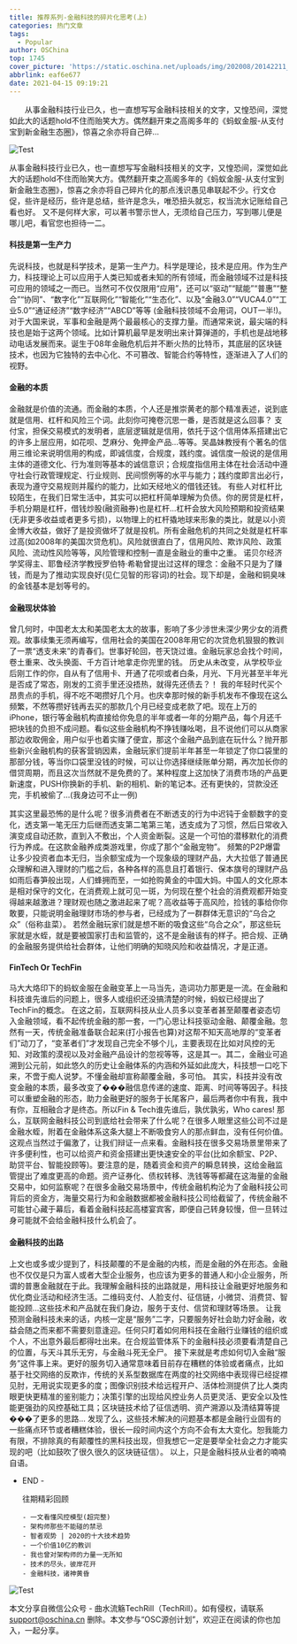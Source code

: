 ```yaml
---
title: 推荐系列-金融科技的碎片化思考(上)
categories: 热门文章
tags:
  - Popular
author: OSChina
top: 1745
cover_picture: 'https://static.oschina.net/uploads/img/202008/20142211_hl3i.jpg'
abbrlink: eaf6e677
date: 2021-04-15 09:19:21
---
```


&emsp;&emsp;从事金融科技行业已久，也一直想写写金融科技相关的文字，又惶恐间，深觉如此大的话题hold不住而贻笑大方。偶然翻开束之高阁多年的《蚂蚁金服-从支付宝到新金融生态圈》，惊喜之余亦将自己碎...
<!-- more -->

                                                                                                                                                                                         
  
  ![Test](https://oscimg.oschina.net/oscnet/04886d0807d301e39a0b79406e76da43d49.jpg  '金融科技的碎片化思考(上)') 
   
    
   从事金融科技行业已久，也一直想写写金融科技相关的文字，又惶恐间，深觉如此大的话题hold不住而贻笑大方。偶然翻开束之高阁多年的《蚂蚁金服-从支付宝到新金融生态圈》，惊喜之余亦将自己碎片化的那点浅识愚见串联起不少。行文仓促，些许是经历，些许是总结，些许是念头，唯恐扭头就忘，权当流水记账给自己看也好。 
   又不是何样大家，可以著书警示世人，无须给自己压力，写到哪儿便是哪儿吧，看官您也担待一二。 
    
    
   #### 科技是第一生产力 
   先说科技，也就是科学技术，是第一生产力。科学是理论，技术是应用。作为生产力，科技理论上可以应用于人类已知或者未知的所有领域，而金融领域不过是科技可应用的领域之一而已。当然可不仅仅限用“应用”，还可以“驱动”“赋能”“普惠”“整合”“协同”、“数字化”“互联网化”“智能化”“生态化”、以及“金融3.0”“VUCA4.0”“工业5.0”“通证经济”“数字经济”“ABCD”等等 (金融科技领域不会用词，OUT一半!)。 
   对于大国来说，军事和金融是两个最最核心的支撑力量。而通常来说，最尖端的科技也是始于这两个领域。比如计算机最早是发明出来计算弹道的，手机也是战地移动电话发展而来。诞生于08年金融危机后并不断火热的比特币，其底层的区块链技术，也因为它独特的去中心化、不可篡改、智能合约等特性，逐渐进入了人们的视野。 
    
   #### 金融的本质 
   金融就是价值的流通。而金融的本质，个人还是推崇黄老的那个精准表述，说到底就是信用、杠杆和风险三个词。此刻你可掩卷沉思一番，是否就是这么回事？ 
   支付宝，担保交易模式的发明者，底层逻辑就是信用，依托于这个信用体系搭建出它的许多上层应用，如花呗、芝麻分、免押金产品...等等。吴晶妹教授有个著名的信用三维论来说明信用的构成，即诚信度，合规度，践约度。诚信度一般说的是信用主体的道德文化、行为准则等基本的诚信意识；合规度指信用主体在社会活动中遵守社会行政管理规定、行业规则、民间惯例等的水平与能力；践约度即言出必行，表现为遵守交易规则并履约的能力，比如天经地义的借钱还钱。 
   有些人对杠杆比较陌生，在我们日常生活中，其实可以把杠杆简单理解为负债。你的房贷是杠杆，手机分期是杠杆，借钱炒股(融资融券)也是杠杆...杠杆会放大风险预期和投资结果(无非更多收益或者更多亏损)，以物理上的杠杆撬地球来形象的类比，就是以小资金博大收益，做好了是投资做坏了就是投机。所有金融危机的共同之处就是杠杆率过高(如2008年的美国次贷危机)。风险就很直白了，信用风险、欺诈风险、政策风险、流动性风险等等，风险管理和控制一直是金融业的重中之重。 
   诺贝尔经济学奖得主、耶鲁经济学教授罗伯特·希勒曾提出过这样的理念：金融不只是为了赚钱，而是为了推动实现良好(见仁见智的形容词)的社会。现下却是，金融和铜臭味的金钱基本是划等号的。 
    
   #### 金融现状体验 
   曾几何时，中国老太太和美国老太太的故事，影响了多少涉世未深少男少女的消费观。故事续集无须再编写，信用社会的美国在2008年用它的次贷危机狠狠的教训了一票“透支未来”的青春们。世事好轮回，苍天饶过谁。金融玩家总会找个时间，卷土重来、改头换面、千方百计地拿走你兜里的钱。 
   历史从未改变，从学校毕业后刚工作的你，自从有了信用卡、开通了花呗或者白条，月光、下月光甚至半年光是否成了常态，刚发的工资手里还没捂热，就得先还债去？！ 
   我的年轻时代买个昂贵点的手机，得不吃不喝攒好几个月。也庆幸那时候的新手机发布不像现在这么频繁，不然等攒好钱再去买的那款几个月已经变成老款了吧。现在上万的iPhone，银行等金融机构直接给你免息的半年或者一年的分期产品，每个月还千把块钱的负担不成问题。看似这些金融机构不挣钱赚吆喝，且不说他们可以从商家那边收取佣金，用户似乎也着实赚了便宜，那这个金融产品到底在玩什么？抛开那些新兴金融机构的获客营销因素，金融玩家们提前半年甚至一年锁定了你口袋里的那部分钱，等当你口袋里没钱的时候，可以让你选择继续账单分期，再次加长你的借贷周期，而且这次当然就不是免费的了。某种程度上这加快了消费市场的产品更新速度，PUSH你换新的手机、新的相机、新的笔记本。还有更快的，贷款没还完，手机被偷了...(我身边可不止一例) 
    
   其实这里最恐怖的是什么呢？很多消费者在不断透支的行为中迟钝于金额数字的变化，透支第一笔无压力后继而透支第二笔第三笔，透支成为了习惯，然后日常收入演变成自动还款，直到入不敷出，个人资金断裂。这是一个可怕的潜移默化的消费行为养成。在这款金融养成类游戏里，你成了那个“金融宠物”。 
   频繁的P2P爆雷让多少投资者血本无归，当余额宝成为一个现象级的理财产品，大大拉低了普通民众理解和进入理财的门槛之后，各种各样的高息且打着银行、保本旗号的理财产品如雨后春笋般出现，人们蜂拥而至，一如抢购黄金的中国大妈。中国人的文化原本是相对保守的文化，在消费观上就可见一斑，为何现在整个社会的消费观都开始变得越来越激进？理财观也随之激进起来了呢？高收益等于高风险，捡钱的事给你你敢要，只能说明金融理财市场的参与者，已经成为了一群群体无意识的“乌合之众”（俗称韭菜）。 
   若然金融玩家们就是想不断的吸食这些“乌合之众”，那这些玩家就是水蛭，就是要被国家打击和监管的，这不是金融该有的样子。把合规、正确的金融服务提供给社会群体，让他们明确的知晓风险和收益情况，才是正道。 
    
   #### FinTech Or TechFin 
   马大大烙印下的蚂蚁金服在金融变革上一马当先，造词功力那更是一流。在金融和科技谁先谁后的问题上，很多人或组织还没搞清楚的时候，蚂蚁已经提出了TechFin的概念。 
   在这之前，互联网科技从业人员多以变革者甚至颠覆者姿态切入金融领域，看不起传统金融的那一套，一门心思让科技驱动金融、颠覆金融。忽然有一天，传统金融准备联合起来(打小报告也算)对这帮不知天高地厚的“变革者们”动刀了，“变革者们”才发现自己完全不够个儿，主要表现在比如对风控的无知、对政策的漠视以及对金融产品设计的忽视等等，这是其一。其二，金融业可追溯到公元前，如此悠久的历史让金融体系的内涵和外延如此庞大，科技想一口吃下来，不啻于痴人说梦。不懂金融却宣称颠覆金融，多可怕。 
   其实，科技并没有改变金融的本质，最多改变了���融信息传递的速度、距离、时间等等因子。科技可以重塑金融的形态，助力金融更好的服务于长尾客户，最后两者你中有我，我中有你，互相融合才是终态。所以Fin & Tech谁先谁后，孰优孰劣，Who cares! 
   那么，互联网金融科技公司到底给社会带来了什么呢？在很多人眼里这些公司不过是金融水蛭，附着在金融体系这条大腿上不断吸食穷人的那点鲜血，没有任何价值。这观点当然过于偏激了，让我们辩证一点来看。金融科技在很多交易场景里带来了许多便利性，也可以给资产和资金搭建出更快速安全的平台(比如余额宝、P2P、助贷平台、智能投顾等)。要注意的是，随着资金和资产的瞬息转换，这给金融监管提出了难度更高的命题。资产证券化、债权转移、洗钱等等都藏在这海量的金融交易中，如何监察呢？在很多金融交易场景中，传统金融机构沦为了金融科技公司背后的资金方，海量交易行为和金融数据都被金融科技公司给截留了，传统金融不可能甘心藏于幕后，看着金融科技起高楼宴宾客，即便自己转身较慢，但一旦转过身可能就不会给金融科技什么机会了。 
    
   #### 金融科技的出路 
   上文也或多或少提到了，科技颠覆的不是金融的内核，而是金融的外在形态。金融也不仅仅是只为富人或者大型企业服务，也应该为更多的普通人和小企业服务，所谓的普惠金融就在于此。我理解金融科技的出路就是，用科技让金融更好地服务和优化商业活动和经济生活。二维码支付、人脸支付、征信链，小微贷、消费贷、智能投顾...这些技术和产品就在我们身边，服务于支付、信贷和理财等场景。 
   让我预测金融科技未来的话，内核一定是“服务”二字，只要服务好社会助力好金融，收益会随之而来都不需要刻意逢迎。任何只盯着如何用科技在金融行业赚钱的组织或个人，不出意外最后都得吐出来。在合规监管体系下的金融科技必须要看清楚自己的位置，与天斗其乐无穷，与金融斗死无全尸。 
   接下来就是考虑如何切入金融“服务”这件事上来。更好的服务切入通常意味着目前存在糟糕的体验或者痛点，比如基于社交网络的反欺诈，传统的关系型数据库在两度的社交网络中表现得已经捉襟见肘，无用说实现更多的度；图像识别技术给远程开户、活体检测提供了比人类肉眼更快更精准的鉴别能力；决策引擎的出现给风控业务人员更灵活、更安全以及性能更强劲的风控基础工具；区块链技术给了征信透明、资产溯源以及清结算等提���了更多的思路... 
   发现了么，这些技术解决的问题基本都是金融行业固有的一些痛点环节或者糟糕体验，很长一段时间内这个方向不会有太大变化。恕我能力有限，不排除真的有颠覆性的黑科技出现，但我想它一定是要举全社会之力才能实现的吧（比如鼓吹了很久很久的区块链征信）。 
   以上，只是金融科技从业者的喃喃自语。 
   
   
   - END - 
   
   
    
     
      
       
        
         
         
        往期精彩回顾 
        
        
         
          
         
         
          
         
         
          
         
        
        
         
          
         
         
         - 一文看懂风控模型(超完整) 
         - 架构师那些不能碰的禁忌 
         - 智者观势 | 2020的十大技术趋势 
         - 一个价值10亿的教训 
         - 我也曾对架构师的力量一无所知 
         - 技术的尽头，彼岸花开 
         - 金融科技，诸神黄昏 
         
        
       
       
        
         
        
       
      
     
    
   
   
  
 ![Test](https://oscimg.oschina.net/oscnet/04886d0807d301e39a0b79406e76da43d49.jpg  '金融科技的碎片化思考(上)') 
  
 
本文分享自微信公众号 - 曲水流觞TechRill（TechRill）。如有侵权，请联系 support@oschina.cn 删除。本文参与“OSC源创计划”，欢迎正在阅读的你也加入，一起分享。
                                        